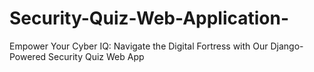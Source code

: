 # Security-Quiz-Web-Application-
Empower Your Cyber IQ: Navigate the Digital Fortress with Our Django-Powered Security Quiz Web App 
